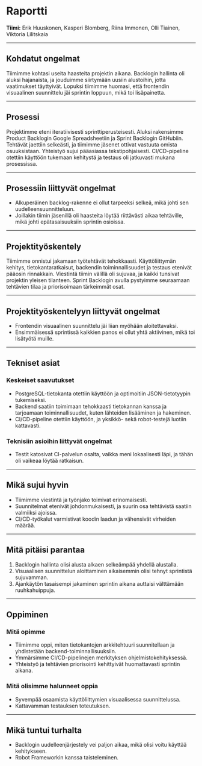 # Raportti

**Tiimi:** Erik Huuskonen, Kasperi Blomberg, Riina Immonen, Olli Tiainen, Viktoria Lilitskaia

---

## Kohdatut ongelmat

Tiimimme kohtasi useita haasteita projektin aikana. Backlogin hallinta oli aluksi hajanaista, ja jouduimme siirtymään uusiin alustoihin, jotta vaatimukset täyttyivät. Lopuksi tiimimme huomasi, että frontendin visuaalinen suunnittelu jäi sprintin loppuun, mikä toi lisäpainetta.

---

## Prosessi

Projektimme eteni iteratiivisesti sprinttiperusteisesti. Aluksi rakensimme Product Backlogin Google Spreadsheetiin ja Sprint Backlogin GitHubiin. Tehtävät jaettiin selkeästi, ja tiimimme jäsenet ottivat vastuuta omista osuuksistaan. Yhteistyö sujui pääasiassa tekstipohjaisesti. CI/CD-pipeline otettiin käyttöön tukemaan kehitystä ja testaus oli jatkuvasti mukana prosessissa.

---

## Prosessiin liittyvät ongelmat

- Alkuperäinen backlog-rakenne ei ollut tarpeeksi selkeä, mikä johti sen uudelleensuunnitteluun.  
- Joillakin tiimin jäsenillä oli haasteita löytää riittävästi aikaa tehtäville, mikä johti epätasaisuuksiin sprintin osioissa.  

---

## Projektityöskentely

Tiimimme onnistui jakamaan työtehtävät tehokkaasti. Käyttöliittymän kehitys, tietokantaratkaisut, backendin toiminnallisuudet ja testaus etenivät pääosin rinnakkain. Viestintä tiimin välillä oli sujuvaa, ja kaikki tunsivat projektin yleisen tilanteen. Sprint Backlogin avulla pystyimme seuraamaan tehtävien tilaa ja priorisoimaan tärkeimmät osat.

---

## Projektityöskentelyyn liittyvät ongelmat

- Frontendin visuaalinen suunnittelu jäi liian myöhään aloitettavaksi.  
- Ensimmäisessä sprintissä kaikkien panos ei ollut yhtä aktiivinen, mikä toi lisätyötä muille.  

---

## Tekniset asiat

### Keskeiset saavutukset
- PostgreSQL-tietokanta otettiin käyttöön ja optimoitiin JSON-tietotyypin tukemiseksi.  
- Backend saatiin toimimaan tehokkaasti tietokannan kanssa ja tarjoamaan toiminnallisuudet, kuten lähteiden lisääminen ja hakeminen.  
- CI/CD-pipeline otettiin käyttöön, ja yksikkö- sekä robot-testejä luotiin kattavasti.  

### Teknisiin asioihin liittyvät ongelmat
- Testit katosivat CI-palvelun osalta, vaikka meni lokaalisesti läpi, ja tähän oli vaikeaa löytää ratkaisun.

---

## Mikä sujui hyvin

- Tiimimme viestintä ja työnjako toimivat erinomaisesti.  
- Suunnitelmat etenivät johdonmukaisesti, ja suurin osa tehtävistä saatiin valmiiksi ajoissa.
- CI/CD-työkalut varmistivat koodin laadun ja vähensivät virheiden määrää.  

---

## Mitä pitäisi parantaa

1. Backlogin hallinta olisi alusta alkaen selkeämpää yhdellä alustalla.  
2. Visuaalisen suunnittelun aloittaminen aikaisemmin olisi tehnyt sprintistä sujuvamman.  
3. Ajankäytön tasaisempi jakaminen sprintin aikana auttaisi välttämään ruuhkahuippuja.  

---

## Oppiminen

### Mitä opimme
- Tiimimme oppi, miten tietokantojen arkkitehtuuri suunnitellaan ja yhdistetään backend-toiminnallisuuksiin.  
- Ymmärsimme CI/CD-pipelinejen merkityksen ohjelmistokehityksessä.  
- Yhteistyö ja tehtävien priorisointi kehittyivät huomattavasti sprintin aikana.  

### Mitä olisimme halunneet oppia
- Syvempää osaamista käyttöliittymien visuaalisessa suunnittelussa.  
- Kattavamman testauksen toteutuksen.  

---

## Mikä tuntui turhalta

- Backlogin uudelleenjärjestely vei paljon aikaa, mikä olisi voitu käyttää kehitykseen.  
- Robot Frameworkin kanssa taisteleminen.
